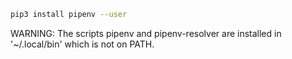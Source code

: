 ```sh
pip3 install pipenv --user
```
WARNING: The scripts pipenv and pipenv-resolver are installed in '~/.local/bin' which is not on PATH.